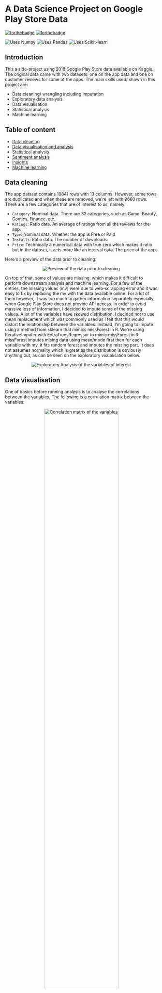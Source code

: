 # A Data Science Project on Google Play Store Data
[![forthebadge](https://forthebadge.com/images/badges/made-with-python.svg)](https://forthebadge.com)
[![forthebadge](https://forthebadge.com/images/badges/built-with-love.svg)](https://forthebadge.com)

![Uses Numpy](https://img.shields.io/badge/uses-numpy-yellow)
![Uses Pandas](https://img.shields.io/badge/uses-Pandas-green)
![Uses Scikit-learn](https://img.shields.io/badge/uses-scikit--learn-blue)

## Introduction
This a side-project using 2018 Google Play Store data available on Kaggle. The original data came with two datasets: one on the app data and one on customer reviews for some of the apps. The main skills used/ shown in this project are: 

- Data cleaning/ wrangling including imputation
- Exploratory data analysis
- Data visualisation
- Statistical analysis
- Machine learning

## Table of content

- [Data cleaning](#data-cleaning)
- [Data visualisation and analysis](#data-visualisation-and-analysis)
- [Statistical analysis](#statistical-analysis)
- [Sentiment analysis](#sentiment-analysis)
- [Insights](#Insights)
- [Machine learning](#machine-learning)

## Data cleaning
The app dataset contains 10841 rows with 13 columns. However, some rows are duplicated and when these are removed, we're left with 9660 rows. There are a few categories that are of interest to us, namely:

- `Category`: Nominal data. There are 33 categories, such as Game, Beauty, Comics, Finance, etc.
- `Ratings`: Ratio data. An average of ratings from all the reviews for the app.
- `Type`: Nominal data. Whether the app is Free or Paid
- `Installs`: Ratio data. The number of downloads.
- `Price`: Technically a numerical data with true zero which makes it ratio but in the dataset, it acts more like an interval data. The price of the app.

Here's a preview of the data prior to cleaning:

<p align="center">
    <img src="https://github.com/hannz88/Google_Play_Store_Data_Science/blob/main/Graphs/preview.png" alt="Preview of the data prior to cleaning">
</p>

On top of that, some of values are missing, which makes it difficult to perform downstream analysis and machine learning. For a few of the entries, the missing values (mv) were due to web-scrapping error and it was easy to fix by replacing the mv with the data available online. For a lot of them however, it was too much to gather information separately especially when Google Play Store does not provide API access. In order to avoid massive loss of information, I decided to impute some of the missing values.  A lot of the variables have skewed distribution. I decided not to use mean replacement which was commonly used as I felt that this would distort the relationship between the variables. Instead, I'm going to impute using a method from sklearn that mimics missForest in R. We're using IterativeImputer with ExtraTreesRegressor to mimic missForest in R. missForest imputes mising data using mean/mode first then for each variable with mv, it fits random forest and imputes the missing part. It does not assumes normality which is great as the distribution is obviously anything but, as can be seen on the exploratory visualisation below.

<p align="center">
    <img src="https://github.com/hannz88/Google_Play_Store_Data_Science/blob/main/Graphs/EDA.png" alt="Exploratory Analysis of the variables of interest">
</p>

## Data visualisation
One of basics before running analysis is to analyse the correlations between the variables. The following is a correlation matrix between the variables:

<p align="center">
    <img src="https://github.com/hannz88/Google_Play_Store_Data_Science/blob/main/Graphs/correlation_matrix.png" alt="Correlation matrix of the variables" height="70%" width="70%">
</p>

It's shown that "Installs" and "Reviews" have medium, positive correlation with each other. When I applied Pearson's r, it appears that they are significant with p-value < 0. Everything else had virtually weak to no correlation.

Next, I used data visualisations to answer some of the questions and trends.

### What's the market breakdown?
<p align="center">
    <img src="https://github.com/hannz88/Google_Play_Store_Data_Science/blob/main/Graphs/market_breakdown.png" alt="Breakdown of the market">
</p>

From the pie chart, we could see that Game apps has a large part in the market. This is then followed by Communication and Tools.

### What is the distribution of ratings across different category?
<p align="center">
    <img src="https://github.com/hannz88/Google_Play_Store_Data_Science/blob/main/Graphs/violinplot.png" alt="Violin plot of ratings across category">
</p>

From the violin plot, a few things could be seen:

- Apps in the categories of Business, Dating, Medical and Tools have a large variance in ratings.
- More than 50% of Apps in Art and Design, Books and Reference, Education, Events and Tools have higher than average ratings.
- More than 50% of Apps in Dating have lower than average ratings.

### What is the size strategy?
<p align="center">
    <img src="https://github.com/hannz88/Google_Play_Store_Data_Science/blob/main/Graphs/size_strategy.png" alt="Difference in size strategy">
</p>
<p align="center">
    <img src="https://github.com/hannz88/Google_Play_Store_Data_Science/blob/main/Graphs/size_category.png" alt="Size for each category">
</p>

From the scatter-histogram, it becomes evident that a large number of the apps are less than 20 Mb and more than 50% of them have the ratings of 4 and above. It appears that the apps tend to keep themselves to the light weight rather than being bulky. From the scatter plot, it appears that apps from Game, Family and/or Medical tend to be pretty wide-spread in regards to size. However, these apps also seem to be pretty well-received as they have ratings of 3.5 and above. Parenting, Tools and Video players app appear to be smaller in size as they are mostly 40Mb and below but in terms of ratings, it appears that they tend to be between the range of 3.0 to 4.5.

### What is the pricing strategy?
<p align="center">
    <img src="https://github.com/hannz88/Google_Play_Store_Data_Science/blob/main/Graphs/Pricing_apps.png" alt="Difference in Price strategy" height="50%" width="50%">
</p>
<p align="center">
    <img src="https://github.com/hannz88/Google_Play_Store_Data_Science/blob/main/Graphs/price_each_category.png" alt="Price for each category">
</p>

From the pie chart, only 7.8% of the Apps are in the Paid category. Out of the paid category, more than 50% of them are $100 and below. Somebody expressed their suprise that Game apps are less than $100. A gamer would understand that the companies do not earn their revenue through the sales of the app but the in-app purchases. Furthermore, only 10 apps are above $100. Let's take a look at them.

<p align="center">
    <img src="https://github.com/hannz88/Google_Play_Store_Data_Science/blob/main/Graphs/I_am_rich.png" alt="I am rich apps">
</p>

When looking at those expensive apps, I am legit shooketh. Smh. Wikipedia claimed that the "I am rich" apps were apparently "a work of art with no hidden function at all" and their creation was for no other reason than to show off that they could afford it. In other words, they are just flexing that they're rich. Why tho??

<p align="center">
    <img src="https://github.com/hannz88/Google_Play_Store_Data_Science/blob/main/Graphs/rich.gif" alt="Make it rain gif">
</p>

## Statistical analysis
Given the data, there are two questions that I'm curious about and decided to test them. 

1) Is there a difference in popularity between Free and Paid apps?
2) Is there a difference in ratings between the different categories?

### Is there a difference in popularity between Free and Paid apps?
To answer this question, I used "Installs" as a measurement. The reason is simply that if an app is popular it is more likely to get spread by word-of-mouth. First, let's do a quick exploratory analysis of the difference between Free and Paid

<p align="center">
    <img src="https://github.com/hannz88/Google_Play_Store_Data_Science/blob/main/Graphs/boxplot_free_paid.png" alt="Boxplot to compare popularity between free and paid">
</p>

Given that the boxplot of the number of downloads appear to have some overlap, it might still have a significant difference between the different types. We could use a variant of t-test to test the differences. I performed **levene's test** and **shapiro-wilk's test** for homogeneity of variance and normality respectively. The results showed that both assumptions are violated (both p-values < 0.05).

```
# levene's test
from scipy.stats import levene
x = store_df.loc[store_df["Type"]=="Free", "Installs_log"]
y = store_df.loc[store_df["Type"]=="Paid", "Installs_log"]
s, p = levene(x,y)
p
>>> 1.3113456031787633e-20

# shapiro-wilk's test
from scipy.stats import shapiro
s,p = stats.shapiro(x)
>>> 4.021726592612225e-43
```

The homogeneity of variance and normality are violated, so **student t-test** is not advisable. So, an unpaired, non-parametric test should be used. Under these conditions, **Mann whitney test** is probably the most appropriate. In general, Mann Whitney's assumptions are:

- observations from both groups are independent from each other
- responses are at least ordinal (ie, you can say which is higher)

Since the assumptions are met, we'll go ahead and use the test.

```
# Mann-Whitney
from scipy.stats import mannwhitneyu
stats.mannwhitneyu(x,y)
>>> MannwhitneyuResult(statistic=1685312.5, pvalue=1.2531215783547303e-116)
```

We can reject the null hypothesis that the sample distributions are equal between the groups (p-value < 0.05, U= 1685312.5)

### Is there a difference in ratings between the different categories?

Given that there are multiple levels (aka multiple categories within an independent variable), I decided to use **One-way ANOVA** at first. However, the residuals did not meet the assumption of normality as visible from the QQ plot of the residuals.  

<p align="center">
    <img src="https://github.com/hannz88/Google_Play_Store_Data_Science/blob/main/Graphs/qqplot_of_residuals.png" alt="Residuals QQ plot">
</p>

Then, I tried log transformation but it did not help either. Therefore, I decided to use non-parametric test, specifically **Kruskal-Wallis test**.  Before we conduct Kruskal-Wallis test, there are a few assumptions that are needed to be met:

1) Samples drawn are random 
2) Observations are independent

Both of these assumptions are met because each app is a unique entry so they are independent of each other. Note: Scipy does not have a function that will give you the effect size of Kruskal-Wallis test but it's easy to obtain it using the s-value from the test. 

```
# Kruskal-Wallis test
from scipy import stats
s, p = stats.kruskal(*[group["Ratings_imp"].values for name, group in store_df.groupby("Category")])
>>> 291.9695989365334 9.87269222844556e-44

# Effect size
def kruskal_effect_size(h, n, k):
    """
    Return the effect size of Kruskal-Wallis test.
    H = H-value of statistics of Kruskal-Wallis
    n = number of observations
    k = number of groups
    The formulas is from Tomczak and Tomczak (2014)
    """
    return h * (n+1)/(n**2 - 1)
n = len(store_df)   
k = len(store_df["Category"].unique())
kruskal_effect_size(h = s, n=n, k=k)
>>> 0.03022772532731477
```
Kruskal-Wallis test showed that there is a significant difference among the ratings of different categories (p-value < 0, H-value = 291.97) but the effect is weak (eta-squared = 0.03).

## Sentiment analysis
The data also comes with a dataset documenting the reviews of users for some apps. We'll go ahead and pull out the most common words for Free vs Paid apps.

<img src="https://github.com/hannz88/Google_Play_Store_Data_Science/blob/main/Graphs/free_word_cloud.png" width="400"/> <img src="https://github.com/hannz88/Google_Play_Store_Data_Science/blob/main/Graphs/paid_word_cloud.png" width="400"/> 
<p align="center">
    <img src="https://github.com/hannz88/Google_Play_Store_Data_Science/blob/main/Graphs/sentiment_polarity_distribution.png" alt="Distribution of Sentiment Polarity">
</p>

Positive words associated with Free Apps are **free**, **love**, **great**, and **good** while positive words associated with Paid Apps are **great**, **easy**, and **cute**.

Negative words associated with Free Apps are **problem**, **bad**, and **fix** while negative words associated with Paid Apps are **issue** and **problem**.

In terms of sentiment polarity, there doesn't seem to be a difference between Free and Paid apps as there are a lot of overlap. However, there seems to be more negative reviews for Free Apps which are marked as outliers.

## Insights
In short, the current findings are:
- users seem to tend to prefer light-weight app, judging by the higher ratings
- Top-rated apps tend to be less than 40 Mb
- Having said that, this doesn't seem to apply to Game apps
- Free apps are more popular than Paid apps (that's a no-brainer, tbh; still, I proved it with stats!)
- There is a difference in ratings across the categories, albeit a small one.
- Users seem to merciless when reviewing Free Apps

## Machine Learning
In order to keep this page short (well, I tried), I've split the machine learning part into a separate [page](https://github.com/hannz88/Google_Play_Store_Data_Science/blob/main/Machine_learning.md)
